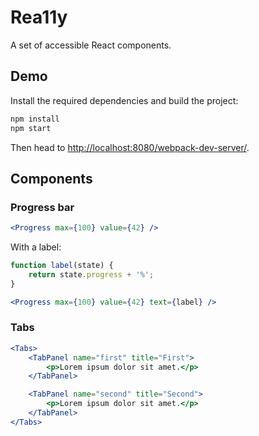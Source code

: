 Rea11y
========

A set of accessible React components.

Demo
----

Install the required dependencies and build the project:

```sh
npm install
npm start
```

Then head to [http://localhost:8080/webpack-dev-server/](http://localhost:8080/webpack-dev-server/).

Components
----------

### Progress bar

```jsx
<Progress max={100} value={42} />
```

With a label:

```jsx
function label(state) {
	return state.progress + '%';
}

<Progress max={100} value={42} text={label} />
```

### Tabs

```jsx
<Tabs>
	<TabPanel name="first" title="First">
		<p>Lorem ipsum dolor sit amet.</p>
	</TabPanel>

	<TabPanel name="second" title="Second">
		<p>Lorem ipsum dolor sit amet.</p>
	</TabPanel>
</Tabs>
```
